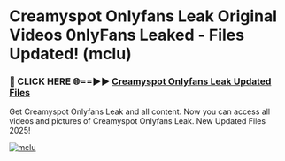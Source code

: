 # Creamyspot Onlyfans Leak Original Videos 0nlyFans Leaked - Files Updated! (mclu)

<h3>🔴 CLICK HERE 🌐==►► <a href="https://tinyurl.com/ms9xzufz" rel="nofollow">Creamyspot Onlyfans Leak Updated Files</a></h3>

Get Creamyspot Onlyfans Leak and all content. Now you can access all videos and pictures of Creamyspot Onlyfans Leak. New Updated Files 2025!

[![mclu](https://i.imgur.com/PQ7UWWw.gif)](https://tinyurl.com/ms9xzufz)
